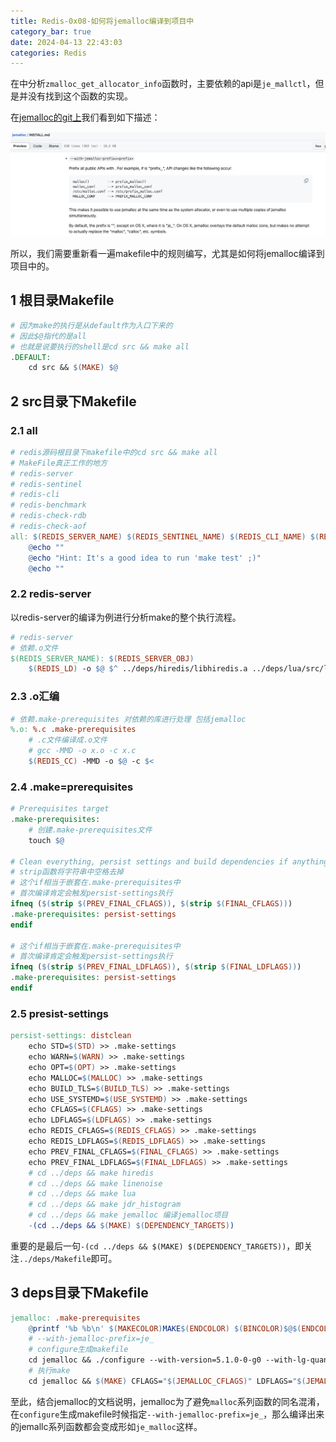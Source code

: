 ```yaml
---
title: Redis-0x08-如何将jemalloc编译到项目中
category_bar: true
date: 2024-04-13 22:43:03
categories: Redis
---
```


在中分析`zmalloc_get_allocator_info`函数时，主要依赖的api是`je_mallctl`，但是并没有找到这个函数的实现。

在[jemalloc的git上](https://github.com/jemalloc/jemalloc/blob/dev/INSTALL.md)我们看到如下描述：

![](Redis-0x08-如何将jemalloc编译到项目中/2023-11-14_23-31-34.png)

所以，我们需要重新看一遍makefile中的规则编写，尤其是如何将jemalloc编译到项目中的。

1 根目录Makefile
---

```makefile
# 因为make的执行是从default作为入口下来的
# 因此$@指代的是all
# 也就是说要执行的shell是cd src && make all
.DEFAULT:
	cd src && $(MAKE) $@
```

2 src目录下Makefile
---

### 2.1 all

```makefile
# redis源码根目录下makefile中的cd src && make all
# MakeFile真正工作的地方
# redis-server
# redis-sentinel
# redis-cli
# redis-benchmark
# redis-check-rdb
# redis-check-aof
all: $(REDIS_SERVER_NAME) $(REDIS_SENTINEL_NAME) $(REDIS_CLI_NAME) $(REDIS_BENCHMARK_NAME) $(REDIS_CHECK_RDB_NAME) $(REDIS_CHECK_AOF_NAME)
	@echo ""
	@echo "Hint: It's a good idea to run 'make test' ;)"
	@echo ""
```

### 2.2 redis-server

以redis-server的编译为例进行分析make的整个执行流程。

```makefile
# redis-server
# 依赖.o文件
$(REDIS_SERVER_NAME): $(REDIS_SERVER_OBJ)
	$(REDIS_LD) -o $@ $^ ../deps/hiredis/libhiredis.a ../deps/lua/src/liblua.a $(FINAL_LIBS)
```

### 2.3 .o汇编

```makefile
# 依赖.make-prerequisites 对依赖的库进行处理 包括jemalloc
%.o: %.c .make-prerequisites
	# .c文件编译成.o文件
	# gcc -MMD -o x.o -c x.c
	$(REDIS_CC) -MMD -o $@ -c $<
```

### 2.4 .make=prerequisites

```makefile
# Prerequisites target
.make-prerequisites:
	# 创建.make-prerequisites文件
	touch $@

# Clean everything, persist settings and build dependencies if anything changed
# strip函数将字符串中空格去掉
# 这个if相当于嵌套在.make-prerequisites中
# 首次编译肯定会触发persist-settings执行
ifneq ($(strip $(PREV_FINAL_CFLAGS)), $(strip $(FINAL_CFLAGS)))
.make-prerequisites: persist-settings
endif

# 这个if相当于嵌套在.make-prerequisites中
# 首次编译肯定会触发persist-settings执行
ifneq ($(strip $(PREV_FINAL_LDFLAGS)), $(strip $(FINAL_LDFLAGS)))
.make-prerequisites: persist-settings
endif
```

### 2.5 presist-settings

```makefile
persist-settings: distclean
	echo STD=$(STD) >> .make-settings
	echo WARN=$(WARN) >> .make-settings
	echo OPT=$(OPT) >> .make-settings
	echo MALLOC=$(MALLOC) >> .make-settings
	echo BUILD_TLS=$(BUILD_TLS) >> .make-settings
	echo USE_SYSTEMD=$(USE_SYSTEMD) >> .make-settings
	echo CFLAGS=$(CFLAGS) >> .make-settings
	echo LDFLAGS=$(LDFLAGS) >> .make-settings
	echo REDIS_CFLAGS=$(REDIS_CFLAGS) >> .make-settings
	echo REDIS_LDFLAGS=$(REDIS_LDFLAGS) >> .make-settings
	echo PREV_FINAL_CFLAGS=$(FINAL_CFLAGS) >> .make-settings
	echo PREV_FINAL_LDFLAGS=$(FINAL_LDFLAGS) >> .make-settings
	# cd ../deps && make hiredis
	# cd ../deps && make linenoise
	# cd ../deps && make lua
	# cd ../deps && make jdr_histogram
	# cd ../deps && make jemalloc 编译jemalloc项目
	-(cd ../deps && $(MAKE) $(DEPENDENCY_TARGETS))
```

重要的是最后一句`-(cd ../deps && $(MAKE) $(DEPENDENCY_TARGETS))`，即关注`../deps/Makefile`即可。

3 deps目录下Makefile
---

```makefile
jemalloc: .make-prerequisites
	@printf '%b %b\n' $(MAKECOLOR)MAKE$(ENDCOLOR) $(BINCOLOR)$@$(ENDCOLOR)
	# --with-jemalloc-prefix=je_
	# configure生成makefile
	cd jemalloc && ./configure --with-version=5.1.0-0-g0 --with-lg-quantum=3 --with-jemalloc-prefix=je_ CFLAGS="$(JEMALLOC_CFLAGS)" LDFLAGS="$(JEMALLOC_LDFLAGS)"
	# 执行make
	cd jemalloc && $(MAKE) CFLAGS="$(JEMALLOC_CFLAGS)" LDFLAGS="$(JEMALLOC_LDFLAGS)" lib/libjemalloc.a
```

至此，结合jemalloc的文档说明，jemalloc为了避免`malloc`系列函数的同名混淆，在`configure`生成makefile时候指定`--with-jemalloc-prefix=je_`，那么编译出来的jemallc系列函数都会变成形如`je_malloc`这样。